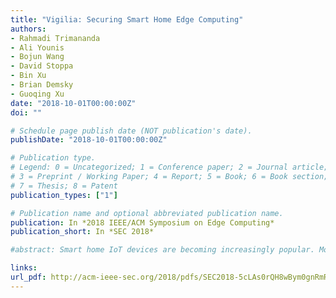 ```yaml
---
title: "Vigilia: Securing Smart Home Edge Computing"
authors:
- Rahmadi Trimananda
- Ali Younis
- Bojun Wang
- David Stoppa
- Bin Xu
- Brian Demsky
- Guoqing Xu
date: "2018-10-01T00:00:00Z"
doi: ""

# Schedule page publish date (NOT publication's date).
publishDate: "2018-10-01T00:00:00Z"

# Publication type.
# Legend: 0 = Uncategorized; 1 = Conference paper; 2 = Journal article;
# 3 = Preprint / Working Paper; 4 = Report; 5 = Book; 6 = Book section;
# 7 = Thesis; 8 = Patent
publication_types: ["1"]

# Publication name and optional abbreviated publication name.
publication: In *2018 IEEE/ACM Symposium on Edge Computing*
publication_short: In *SEC 2018*

#abstract: Smart home IoT devices are becoming increasingly popular. Modern programmable smart home hubs such as SmartThings enable homeowners to manage devices in sophisticated ways to save energy, improve security, and provide conveniences. Unfortunately, many smart home systems contain vulnerabilities, potentially impacting home security and privacy. This paper presents Vigilia, a system that shrinks the attack surface of smart home IoT systems by restricting the network access of devices. As existing smart home systems are closed, we have created an open implementation of a similar programming and configuration model in Vigilia and extended the execution environment to maximally restrict communications by instantiating device-based network permissions. We have implemented and compared Vigilia with forefront IoT-defense systems; our results demonstrate that Vigilia outperforms these systems and incurs negligible overhead.

links:
url_pdf: http://acm-ieee-sec.org/2018/pdfs/SEC2018-5cLAs0rQH8wBym0gnRmRKv/4FZwa1ApsV8MKkPgOTwynk/6HTCKzCT9xe2JbK6f8SqMY.pdf
---
```

